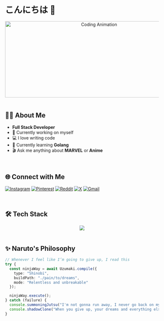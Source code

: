 # こんにちは 👋

<div align="center">
  <img height="250" width="600" alt="Coding Animation" src="https://media1.giphy.com/media/v1.Y2lkPTc5MGI3NjExbzBjaXp4dHN2MnE5dzJuZGc5YWsya2ttOTU0eHU0aWw2eXFxajN6aCZlcD12MV9pbnRlcm5hbF9naWZfYnlfaWQmY3Q9Zw/2y98KScHKeaQM/giphy.gif" />
</div>

</br>

## 👨‍💻 About Me

- **Full Stack Developer**
- 🔭 Currently working on myself
- 💻 I love writing code
- 🧠 Currently learning **Golang**
- 🎬 Ask me anything about **MARVEL** or **Anime**

</br>

## 🌐 Connect with Me

[![Instagram](https://img.shields.io/badge/Instagram-%23E4405F.svg?logo=Instagram&logoColor=white)](https://instagram.com/myselfsatyam_) 
[![Pinterest](https://img.shields.io/badge/Pinterest-%23E60023.svg?logo=Pinterest&logoColor=white)](https://pinterest.com/myselfsatyam_) 
[![Reddit](https://img.shields.io/badge/Reddit-%23FF4500.svg?logo=Reddit&logoColor=white)](https://reddit.com/user/s_aat) 
[![X](https://img.shields.io/badge/X-black.svg?logo=X&logoColor=white)](https://x.com/satyam_says_17) 
[![Gmail](https://img.shields.io/badge/Email-D14836?logo=gmail&logoColor=white)](mailto:satyamsharma21589@gmail.com)

</br>

## 🛠 Tech Stack

<div align="center">
  <a href="https://skillicons.dev">
    <img src="https://skillicons.dev/icons?i=ts,react,nextjs,nodejs,golang,mongodb,tailwind,python,cpp&theme=dark&perline=3" />
  </a>
</div>

</br>

## ✨ Naruto's Philosophy

```typescript
// Whenever I feel like I’m going to give up, I read this
try {
  const ninjaWay = await Uzumaki.compile({
    type: "Shinobi",
    buildPath: "./pain/to/dreams",
    mode: "Relentless and unbreakable"
  });

  ninjaWay.execute();
} catch (failure) {
  console.summoningJutsu("I'm not gonna run away, I never go back on my word... that's my nindō.");
  console.shadowClone("When you give up, your dreams and everything else are gone.");
}

